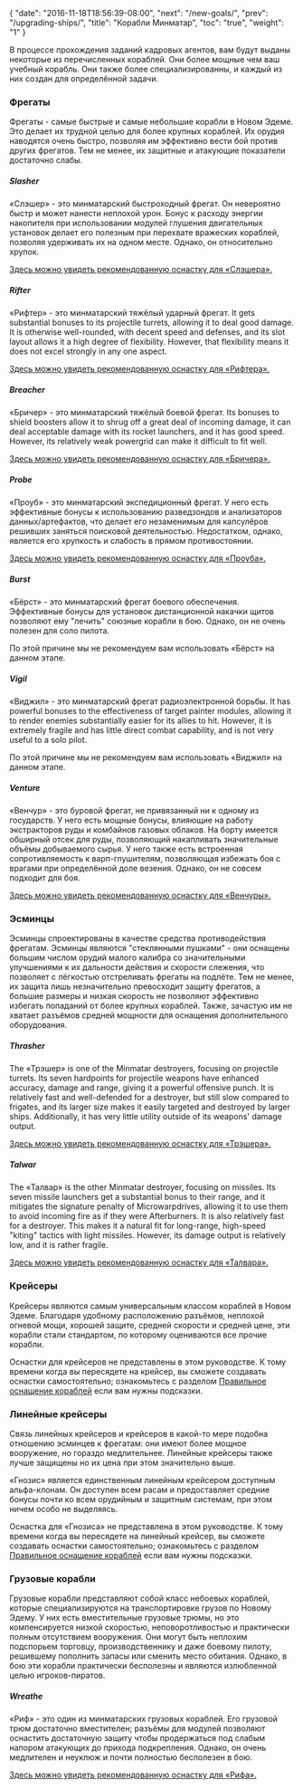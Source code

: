 {
  "date": "2016-11-18T18:56:39-08:00",
  "next": "/new-goals/",
  "prev": "/upgrading-ships/",
  "title": "Корабли Минматар",
  "toc": "true",
  "weight": "1"
}

В процессе прохождения заданий кадровых агентов, вам будут выданы некоторые из перечисленных кораблей.
Они более мощные чем ваш учебный корабль.
Они также более специализированны, и каждый из них создан для определённой задачи.

### Фрегаты

Фрегаты - самые быстрые и самые небольшие корабли в Новом Эдеме.
Это делает их трудной целью для более крупных кораблей.
Их орудия наводятся очень быстро, позволяя им эффективно вести бой против других фрегатов.
Тем не менее, их защитные и атакующие показатели достаточно слабы.

##### Slasher

«Слэшер» - это минматарский быстроходный фрегат.
Он невероятно быстр и может нанести неплохой урон.
Бонус к расходу энергии накопителя при использовании модулей глушения двигательных установок 
делает его полезным при перехвате вражеских кораблей, позволяя удерживать их на одном месте.
Однако, он относительно хрупок.

[Здесь можно увидеть рекомендованную оснастку для «Слэшера».](/upgrading-ships/minmatar/slasher/)

##### Rifter

«Рифтер» - это минматарский тяжёлый ударный фрегат.
It gets substantial bonuses to its projectile turrets,
allowing it to deal good damage.  It is otherwise well-rounded,
with decent speed and defenses, and its slot layout allows it a high degree of flexibility.
However, that flexibility means it does not excel strongly in any one aspect.

[Здесь можно увидеть рекомендованную оснастку для «Рифтера».](/upgrading-ships/minmatar/rifter/)

##### Breacher

«Бричер» - это минматарский тяжёлый боевой фрегат.
Its bonuses to shield boosters allow it to shrug off a great deal of incoming damage,
it can deal acceptable damage with its rocket launchers, and it has good speed.
However, its relatively weak powergrid can make it difficult to fit well.

[Здесь можно увидеть рекомендованную оснастку для «Бричера».](/upgrading-ships/minmatar/breacher/)

##### Probe

«Проуб» - это минматарский экспедиционный фрегат.
У него есть эффективные бонусы к использованию разведзондов и анализаторов данных/артефактов,
что делает его незаменимым для капсулёров решивших заняться поисковой деятельностью.
Недостатком, однако, является его хрупкость и слабость в прямом противостоянии.

[Здесь можно увидеть рекомендованную оснастку для «Проуба».](/upgrading-ships/minmatar/probe/)

##### Burst

«Бёрст» - это минматарский фрегат боевого обеспечения.
Эффективные бонусы для установок дистанционной накачки щитов позволяют 
ему "лечить" союзные корабли в бою.
Однако, он не очень полезен для соло пилота.

По этой причине мы не рекомендуем вам использовать «Бёрст» на данном этапе. 

##### Vigil

«Виджил» - это минматарский фрегат радиоэлектронной борьбы.
It has powerful bonuses to the effectiveness of target painter modules,
allowing it to render enemies substantially easier for its allies to hit.
However, it is extremely fragile and has little direct combat capability, 
and is not very useful to a solo pilot.

По этой причине мы не рекомендуем вам использовать «Виджил» на данном этапе. 

##### Venture

«Венчур» - это буровой фрегат, не привязанный ни к одному из государств.
У него есть мощные бонусы, влияющие на работу экстракторов руды и комбайнов газовых облаков.
На борту имеется обширный отсек для руды, позволяющий накапливать значительные объёмы добываемого сырья.
У него также есть встроенная сопротивляемость к варп-глушителям, позволяющая избежать боя с врагами при определённой доле везения.
Однако, он не совсем подходит для боя.

[Здесь можно увидеть рекомендованную оснастку для «Венчуры».](/upgrading-ships/minmatar/venture/)

### Эсминцы

Эсминцы спроектированы в качестве средства противодействия фрегатам.
Эсминцы являются "стеклянными пушками" - они оснащены большим числом орудий малого калибра 
со значительными улучшениями к их дальности действия и скорости слежения, что позволяет с лёгкостью 
отстреливать фрегаты на подлёте.
Тем не менее, их защита лишь незначительно превосходит защиту фрегатов, а большие размеры и низкая скорость не позволяют 
эффективно избегать попаданий от более крупных кораблей. Также, зачастую им не хватает разъёмов средней мощности для оснащения 
дополнительного оборудования. 

##### Thrasher

The «Трэшер» is one of the Minmatar destroyers, focusing on projectile turrets.
Its seven hardpoints for projectile weapons have enhanced accuracy, damage and range,
giving it a powerful offensive punch.
It is relatively fast and well-defended for a destroyer, but still slow compared to frigates,
and its larger size makes it easily targeted and destroyed by larger ships.
Additionally, it has very little utility outside of its weapons' damage output.

[Здесь можно увидеть рекомендованную оснастку для «Трэшера».](/upgrading-ships/minmatar/thrasher/)

##### Talwar

The «Талвар» is the other Minmatar destroyer, focusing on missiles.
Its seven missile launchers get a substantial bonus to their range,
and it mitigates the signature penalty of Microwarpdrives,
allowing it to use them to avoid incoming fire as if they were Afterburners.
It is also relatively fast for a destroyer.
This makes it a natural fit for long-range, high-speed "kiting" tactics with light missiles.
However, its damage output is relatively low, and it is rather fragile.

[Здесь можно увидеть рекомендованную оснастку для «Талвара».](/upgrading-ships/minmatar/talwar/)

### Крейсеры

Крейсеры являются самым универсальным классом кораблей в Новом Эдеме. 
Благодаря удобному расположению разъёмов, неплохой огневой мощи, хорошей защите, средней скорости и 
средней цене, эти корабли стали стандартом, по которому оцениваются все прочие корабли.
 
Оснастки для крейсеров не представлены в этом руководстве. К тому времени когда вы пересядете на крейсер,
вы сможете создавать оснастки самостоятельно; ознакомьтесь с разделом
[Правильное оснащение кораблей](/reference/fitting/) если вам нужны подсказки.

### Линейные крейсеры

Связь линейных крейсеров и крейсеров в какой-то мере подобна отношению эсминцев к фрегатам:
они имеют более мощное вооружение, но гораздо медлительнее. Линейные крейсеры также лучше 
защищены но их цена при этом значительно выше.

«Гнозис» является единственным линейным крейсером доступным альфа-клонам.
Он доступен всем расам и предоставляет средние бонусы почти ко всем орудийным и защитным системам, 
при этом ничем особо не выделяясь.

Оснастка для «Гнозиса» не представлена в этом руководстве. К тому времени когда вы пересядете на линейный крейсер,
вы сможете создавать оснастки самостоятельно; ознакомьтесь с разделом
[Правильное оснащение кораблей](/reference/fitting/) если вам нужны подсказки.

### Грузовые корабли

Грузовые корабли представляют собой класс небоевых кораблей, которые специализируются на транспортировке грузов по Новому Эдему.
У них есть вместительные грузовые трюмы, но это компенсируется низкой скоростью, неповоротливостью и практически полным отсутствием вооружения.
Они могут быть неплохим подспорьем торговцу, производственнику и даже боевому пилоту, решившему пополнить запасы или сменить место обитания.
Однако, в бою эти корабли практически бесполезны и являются излюбленной целью игроков-пиратов.

##### Wreathe

«Риф» - это один из минматарских грузовых кораблей.
Его грузовой трюм достаточно вместителен; разъёмы для модулей позволяют оснастить достаточную защиту 
чтобы продержаться под слабым напором атакующих до прихода подкрепления.
Однако, он очень медлителен и неуклюж и почти полностью бесполезен в бою.

[Здесь можно увидеть рекомендованную оснастку для «Рифа».](/upgrading-ships/minmatar/wreathe/)
